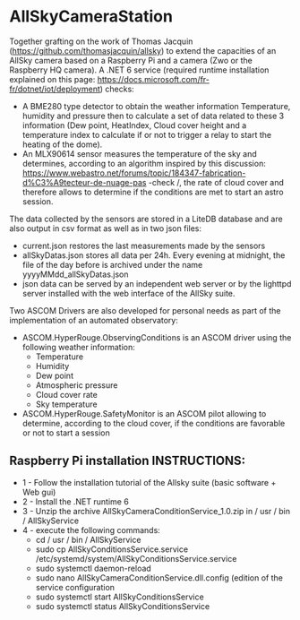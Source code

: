 # AllSkyCameraStation
Together grafting on the work of Thomas Jacquin (https://github.com/thomasjacquin/allsky) to extend the capacities of an AllSky camera based on a Raspberry Pi and a camera (Zwo or the Raspberry HQ camera).
A .NET 6 service (required runtime installation explained on this page: https://docs.microsoft.com/fr-fr/dotnet/iot/deployment) checks:
- A BME280 type detector to obtain the weather information Temperature, humidity and pressure then to calculate a set of data related to these 3 information (Dew point, HeatIndex, Cloud cover height and a temperature index to calculate if or not to trigger a relay to start the heating of the dome).
- An MLX90614 sensor measures the temperature of the sky and determines, according to an algorithm inspired by this discussion: https://www.webastro.net/forums/topic/184347-fabrication-d%C3%A9tecteur-de-nuage-pas -check /, the rate of cloud cover and therefore allows to determine if the conditions are met to start an astro session.

The data collected by the sensors are stored in a LiteDB database and are also output in csv format as well as in two json files:
- current.json restores the last measurements made by the sensors
- allSkyDatas.json stores all data per 24h. Every evening at midnight, the file of the day before is archived under the name yyyyMMdd_allSkyDatas.json
- json data can be served by an independent web server or by the lighttpd server installed with the web interface of the AllSky suite.

Two ASCOM Drivers are also developed for personal needs as part of the implementation of an automated observatory:
- ASCOM.HyperRouge.ObservingConditions is an ASCOM driver using the following weather information:
  - Temperature
  - Humidity
  - Dew point
  - Atmospheric pressure
  - Cloud cover rate
  - Sky temperature
- ASCOM.HyperRouge.SafetyMonitor is an ASCOM pilot allowing to determine, according to the cloud cover, if the conditions are favorable or not to start a session

## Raspberry Pi installation INSTRUCTIONS:

- 1 - Follow the installation tutorial of the Allsky suite (basic software + Web gui)
- 2 - Install the .NET runtime 6
- 3 - Unzip the archive AllSkyCameraConditionService_1.0.zip in / usr / bin / AllSkyService
- 4 - execute the following commands:
  - cd / usr / bin / AllSkyService
  - sudo cp AllSkyConditionsService.service /etc/systemd/system/AllSkyConditionsService.service
  - sudo systemctl daemon-reload
  - sudo nano AllSkyCameraConditionService.dll.config (edition of the service configuration
  - sudo systemctl start AllSkyConditionsService
  - sudo systemctl status AllSkyConditionsService

